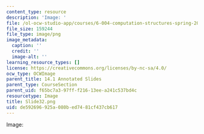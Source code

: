 ```yaml
---
content_type: resource
description: 'Image: '
file: /ol-ocw-studio-app/courses/6-004-computation-structures-spring-2017/de592696925a080bed7481cf437cb617_Slide32.png
file_size: 159244
file_type: image/png
image_metadata:
  caption: ''
  credit: ''
  image-alt: ''
learning_resource_types: []
license: https://creativecommons.org/licenses/by-nc-sa/4.0/
ocw_type: OCWImage
parent_title: 14.1 Annotated Slides
parent_type: CourseSection
parent_uid: f65bc7a3-97ff-f216-13ee-a241c537bd4c
resourcetype: Image
title: Slide32.png
uid: de592696-925a-080b-ed74-81cf437cb617
---
```

Image: 